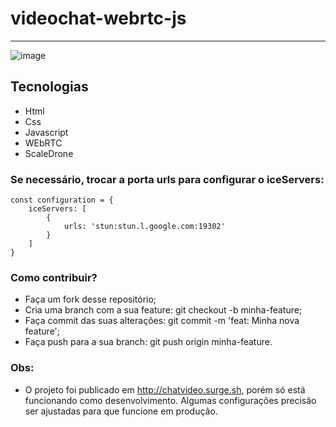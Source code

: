 # videochat-webrtc-js
 
 --------------------------------------------------------
 
 ![image](https://user-images.githubusercontent.com/60331806/87492610-4b6ee280-c621-11ea-990e-0ad0650ed471.png)

## Tecnologias
- Html
- Css 
- Javascript
- WEbRTC
- ScaleDrone

### Se necessário, trocar a porta urls para configurar o iceServers:
```
const configuration = {
    iceServers: [
        {
            urls: 'stun:stun.l.google.com:19302'
        }
    ]
}

```

### Como contribuir?

- Faça um fork desse repositório;
- Cria uma branch com a sua feature: git checkout -b minha-feature;
- Faça commit das suas alterações: git commit -m 'feat: Minha nova feature';
- Faça push para a sua branch: git push origin minha-feature.

### Obs:
- O projeto foi publicado em http://chatvideo.surge.sh, porém só está funcionando como desenvolvimento. 
Algumas configurações precisão ser ajustadas para que funcione em produção.
